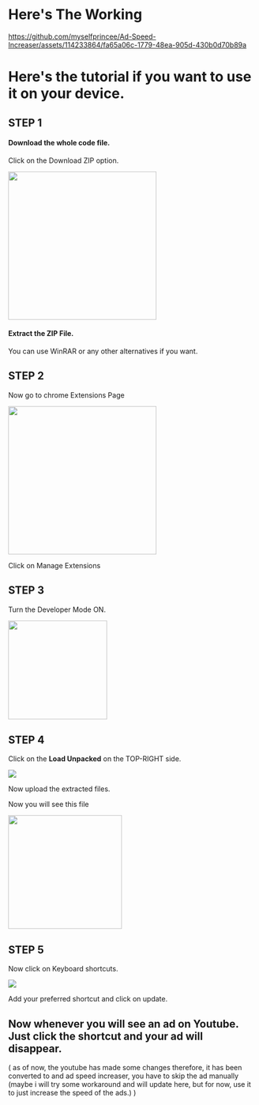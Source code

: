 # Here's The Working

https://github.com/myselfprincee/Ad-Speed-Increaser/assets/114233864/fa65a06c-1779-48ea-905d-430b0d70b89a

# Here's the tutorial if you want to use it on your device.

## STEP 1

#### Download the whole code file.

Click on the Download ZIP option.

<img src="https://res.cloudinary.com/princeecloud/image/upload/v1713081465/d8d02f6c-4647-4fc1-987c-360581bb26bc.png" height="300"/>

#### Extract the ZIP File.

You can use WinRAR or any other alternatives if you want.

## STEP 2 

Now go to chrome Extensions Page

<img src="https://res.cloudinary.com/princeecloud/image/upload/v1713081474/1f91c3ec-39df-4260-8827-268920466859.png" height="300"/>

Click on Manage Extensions

## STEP 3  

Turn the Developer Mode ON.

<img src="https://res.cloudinary.com/princeecloud/image/upload/v1713081503/2ea5aad1-248c-48d5-bb92-7c1900b7ff30.png" height="200"/>

## STEP 4 

Click on the **Load Unpacked** on the TOP-RIGHT side.

<img src="https://res.cloudinary.com/princeecloud/image/upload/v1713081617/c35db6b4-428b-422c-afa5-7c7282b1513c.png"/>

Now upload the extracted files.

Now you will see this file

<img src="https://res.cloudinary.com/princeecloud/image/upload/v1713081518/f10c36c7-db48-4f6c-b735-252835a256cd.png" height="230"/>

## STEP 5

Now click on Keyboard shortcuts.

<img src="https://res.cloudinary.com/princeecloud/image/upload/v1713081521/3245cce9-22a0-4ca6-bff3-5f40caddfd14.png"/>

Add your preferred shortcut and click on update. 


## Now whenever you will see an ad on Youtube. Just click the shortcut and your ad will disappear.
( as of now, the youtube has made some changes therefore, it has been converted to and ad speed increaser, you have to skip the ad manually (maybe i will try some workaround and will update here, but for now, use it to just increase the speed of the ads.) )
